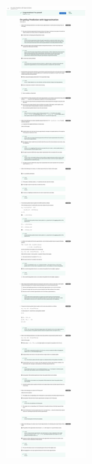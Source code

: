 ![PracticeQuiz_c3w1](/Course3_Prediction-and-Control-with-Function-Approximation/images/PracticeQuiz_c3w1.jpg)
